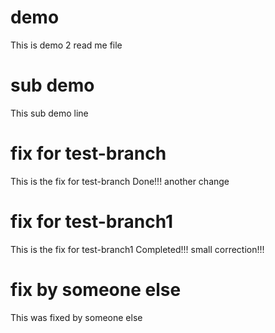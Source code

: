 # demo
This is demo 2 read me file

# sub demo
This sub demo line 

# fix for test-branch
This is the fix for test-branch
Done!!!
another change

# fix for test-branch1
This is the fix for test-branch1
Completed!!!
small correction!!!
# fix by someone else
This was fixed by someone else
